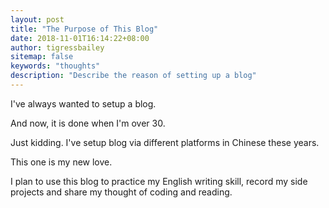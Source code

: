 ```yaml
---
layout: post
title: "The Purpose of This Blog"
date: 2018-11-01T16:14:22+08:00
author: tigressbailey
sitemap: false
keywords: "thoughts"
description: "Describe the reason of setting up a blog"
---
```


I've always wanted to setup a blog.

And now, it is done when I'm over 30.

Just kidding. I've setup blog via different platforms in Chinese these years.

This one is my new love.

I plan to use this blog to practice my English writing skill, record my side projects and share my thought of coding and reading.

<!--more-->
